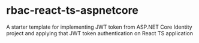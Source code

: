 # rbac-react-ts-aspnetcore
A starter template for implementing JWT token from ASP.NET Core Identity project and applying that JWT token authentication on React TS application

